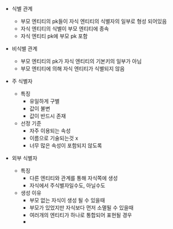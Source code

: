 - 식별 관계 
	- 부모 엔티티의 pk들이 자식 엔티티의 식별자의 일부로 형성 되어있음
	- 자식 엔티티의 식별이 부모 엔티티에 종속
	- 자식 엔티티 pk에 부모 pk 포함
- 비식별 관계
	- 부모 엔티티의 pk가 자식 엔티티의 기본키의 일부가 아님
	- 부모 엔티티에 의해 자식 엔티티가 식별되지 않음

- 주 식별자
	- 특징
		- 유일하게 구별
		- 값이 불변
		- 값이 반드시 존재
	- 선정 기준
		- 자주 이용되는 속성
		- 이름으로 기술되는것 x
		- 너무 많은 속성이 포함되지 않도록

- 외부 식별자
	- 특징
		- 다른 엔티티와 관계를 통해 자식쪽에 생성
		- 자식에서 주식별자일수도, 아닐수도
	- 생성 이유
		- 부모 없는 자식이 생성 될 수 있을때
		- 부모가 있었지만 자식보다 먼저 소멸될 수 있을때
		- 여러개의 엔티티가 하나로 통합되어 표현될 경우
		- 

